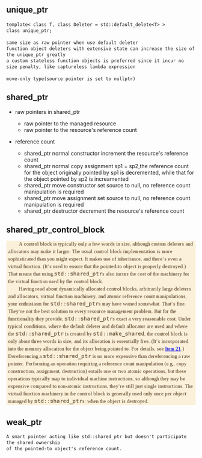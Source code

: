 unique_ptr
----------
    template< class T, class Deleter = std::default_delete<T> > 
    class unique_ptr;
    
    same size as raw pointer when use default deleter
    function object deleters with extensive state can increase the size of the unique_ptr greatly
    a custom stateless function objects is preferred since it incur no size penalty, like captureless lambda expression

    move-only type(source pointer is set to nullptr)

shared_ptr
----------
* raw pointers in shared_ptr
   * raw pointer to the managed resource
   * raw pointer to the resource's reference count

* reference count
  * shared_ptr normal constructor increment the resource's reference count
  * shared_ptr normal copy assignment sp1 = sp2,the reference count for the object originally pointed by sp1 is decremented,
    while that for the object pointed by sp2 is increamented
  * shared_ptr move constructor set source to null, no reference count manipulation is required
  * shared_ptr move assignment set source to null, no reference count manipulation is required
  * shared_ptr destructor decrement the resource's reference count

shared_ptr_control_block
------------------------
![shared_ptr_control_block](https://github.com/Youcheng/CPPFun/blob/master/SmartPointer/controlblock.png)


weak_ptr
--------
    A smart pointer acting like std::shared_ptr but doesn't participate the shared ownership 
    of the pointed-to object's reference count.